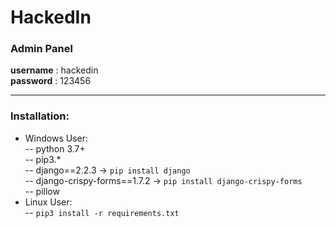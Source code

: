 # HackedIn
### Admin Panel
**username** : hackedin<br/>
**password** : 123456



------
### Installation:
- Windows User:<br/>
-- python 3.7+<br/>
-- pip3.*<br/>
-- django==2.2.3 -> ```pip install django```<br/>
-- django-crispy-forms==1.7.2 -> ```pip install django-crispy-forms```<br/>
-- pillow
- Linux User:<br/>
-- ```pip3 install -r requirements.txt```
